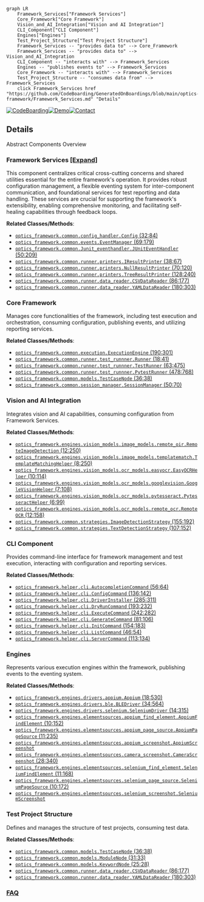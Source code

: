 ```mermaid
graph LR
    Framework_Services["Framework Services"]
    Core_Framework["Core Framework"]
    Vision_and_AI_Integration["Vision and AI Integration"]
    CLI_Component["CLI Component"]
    Engines["Engines"]
    Test_Project_Structure["Test Project Structure"]
    Framework_Services -- "provides data to" --> Core_Framework
    Framework_Services -- "provides data to" --> Vision_and_AI_Integration
    CLI_Component -- "interacts with" --> Framework_Services
    Engines -- "publishes events to" --> Framework_Services
    Core_Framework -- "interacts with" --> Framework_Services
    Test_Project_Structure -- "consumes data from" --> Framework_Services
    click Framework_Services href "https://github.com/CodeBoarding/GeneratedOnBoardings/blob/main/optics-framework/Framework_Services.md" "Details"
```

[![CodeBoarding](https://img.shields.io/badge/Generated%20by-CodeBoarding-9cf?style=flat-square)](https://github.com/CodeBoarding/CodeBoarding)[![Demo](https://img.shields.io/badge/Try%20our-Demo-blue?style=flat-square)](https://www.codeboarding.org/demo)[![Contact](https://img.shields.io/badge/Contact%20us%20-%20contact@codeboarding.org-lightgrey?style=flat-square)](mailto:contact@codeboarding.org)

## Details

Abstract Components Overview

### Framework Services [[Expand]](./Framework_Services.md)
This component centralizes critical cross-cutting concerns and shared utilities essential for the entire framework's operation. It provides robust configuration management, a flexible eventing system for inter-component communication, and foundational services for test reporting and data handling. These services are crucial for supporting the framework's extensibility, enabling comprehensive monitoring, and facilitating self-healing capabilities through feedback loops.


**Related Classes/Methods**:

- <a href="https://github.com/mozarkai/optics-framework/blob/main/optics_framework/common/config_handler.py#L32-L84" target="_blank" rel="noopener noreferrer">`optics_framework.common.config_handler.Config` (32:84)</a>
- <a href="https://github.com/mozarkai/optics-framework/blob/main/optics_framework/common/events.py#L69-L179" target="_blank" rel="noopener noreferrer">`optics_framework.common.events.EventManager` (69:179)</a>
- <a href="https://github.com/mozarkai/optics-framework/blob/main/optics_framework/common/Junit_eventhandler.py#L50-L209" target="_blank" rel="noopener noreferrer">`optics_framework.common.Junit_eventhandler.JUnitEventHandler` (50:209)</a>
- <a href="https://github.com/mozarkai/optics-framework/blob/main/optics_framework/common/runner/printers.py#L38-L67" target="_blank" rel="noopener noreferrer">`optics_framework.common.runner.printers.IResultPrinter` (38:67)</a>
- <a href="https://github.com/mozarkai/optics-framework/blob/main/optics_framework/common/runner/printers.py#L70-L120" target="_blank" rel="noopener noreferrer">`optics_framework.common.runner.printers.NullResultPrinter` (70:120)</a>
- <a href="https://github.com/mozarkai/optics-framework/blob/main/optics_framework/common/runner/printers.py#L128-L240" target="_blank" rel="noopener noreferrer">`optics_framework.common.runner.printers.TreeResultPrinter` (128:240)</a>
- <a href="https://github.com/mozarkai/optics-framework/blob/main/optics_framework/common/runner/data_reader.py#L86-L177" target="_blank" rel="noopener noreferrer">`optics_framework.common.runner.data_reader.CSVDataReader` (86:177)</a>
- <a href="https://github.com/mozarkai/optics-framework/blob/main/optics_framework/common/runner/data_reader.py#L180-L303" target="_blank" rel="noopener noreferrer">`optics_framework.common.runner.data_reader.YAMLDataReader` (180:303)</a>


### Core Framework
Manages core functionalities of the framework, including test execution and orchestration, consuming configuration, publishing events, and utilizing reporting services.


**Related Classes/Methods**:

- <a href="https://github.com/mozarkai/optics-framework/blob/main/optics_framework/common/execution.py#L190-L301" target="_blank" rel="noopener noreferrer">`optics_framework.common.execution.ExecutionEngine` (190:301)</a>
- <a href="https://github.com/mozarkai/optics-framework/blob/main/optics_framework/common/runner/test_runnner.py#L18-L41" target="_blank" rel="noopener noreferrer">`optics_framework.common.runner.test_runnner.Runner` (18:41)</a>
- <a href="https://github.com/mozarkai/optics-framework/blob/main/optics_framework/common/runner/test_runnner.py#L63-L475" target="_blank" rel="noopener noreferrer">`optics_framework.common.runner.test_runnner.TestRunner` (63:475)</a>
- <a href="https://github.com/mozarkai/optics-framework/blob/main/optics_framework/common/runner/test_runnner.py#L478-L768" target="_blank" rel="noopener noreferrer">`optics_framework.common.runner.test_runnner.PytestRunner` (478:768)</a>
- <a href="https://github.com/mozarkai/optics-framework/blob/main/optics_framework/common/models.py#L36-L38" target="_blank" rel="noopener noreferrer">`optics_framework.common.models.TestCaseNode` (36:38)</a>
- <a href="https://github.com/mozarkai/optics-framework/blob/main/optics_framework/common/session_manager.py#L50-L70" target="_blank" rel="noopener noreferrer">`optics_framework.common.session_manager.SessionManager` (50:70)</a>


### Vision and AI Integration
Integrates vision and AI capabilities, consuming configuration from Framework Services.


**Related Classes/Methods**:

- <a href="https://github.com/mozarkai/optics-framework/blob/main/optics_framework/engines/vision_models/image_models/remote_oir.py#L12-L250" target="_blank" rel="noopener noreferrer">`optics_framework.engines.vision_models.image_models.remote_oir.RemoteImageDetection` (12:250)</a>
- <a href="https://github.com/mozarkai/optics-framework/blob/main/optics_framework/engines/vision_models/image_models/templatematch.py#L8-L250" target="_blank" rel="noopener noreferrer">`optics_framework.engines.vision_models.image_models.templatematch.TemplateMatchingHelper` (8:250)</a>
- <a href="https://github.com/mozarkai/optics-framework/blob/main/optics_framework/engines/vision_models/ocr_models/easyocr.py#L10-L114" target="_blank" rel="noopener noreferrer">`optics_framework.engines.vision_models.ocr_models.easyocr.EasyOCRHelper` (10:114)</a>
- <a href="https://github.com/mozarkai/optics-framework/blob/main/optics_framework/engines/vision_models/ocr_models/googlevision.py#L7-L108" target="_blank" rel="noopener noreferrer">`optics_framework.engines.vision_models.ocr_models.googlevision.GoogleVisionHelper` (7:108)</a>
- <a href="https://github.com/mozarkai/optics-framework/blob/main/optics_framework/engines/vision_models/ocr_models/pytesseract.py#L6-L99" target="_blank" rel="noopener noreferrer">`optics_framework.engines.vision_models.ocr_models.pytesseract.PytesseractHelper` (6:99)</a>
- <a href="https://github.com/mozarkai/optics-framework/blob/main/optics_framework/engines/vision_models/ocr_models/remote_ocr.py#L12-L158" target="_blank" rel="noopener noreferrer">`optics_framework.engines.vision_models.ocr_models.remote_ocr.RemoteOCR` (12:158)</a>
- <a href="https://github.com/mozarkai/optics-framework/blob/main/optics_framework/common/strategies.py#L155-L192" target="_blank" rel="noopener noreferrer">`optics_framework.common.strategies.ImageDetectionStrategy` (155:192)</a>
- <a href="https://github.com/mozarkai/optics-framework/blob/main/optics_framework/common/strategies.py#L107-L152" target="_blank" rel="noopener noreferrer">`optics_framework.common.strategies.TextDetectionStrategy` (107:152)</a>


### CLI Component
Provides command-line interface for framework management and test execution, interacting with configuration and reporting services.


**Related Classes/Methods**:

- <a href="https://github.com/mozarkai/optics-framework/blob/main/optics_framework/helper/cli.py#L56-L64" target="_blank" rel="noopener noreferrer">`optics_framework.helper.cli.AutocompletionCommand` (56:64)</a>
- <a href="https://github.com/mozarkai/optics-framework/blob/main/optics_framework/helper/cli.py#L136-L142" target="_blank" rel="noopener noreferrer">`optics_framework.helper.cli.ConfigCommand` (136:142)</a>
- <a href="https://github.com/mozarkai/optics-framework/blob/main/optics_framework/helper/cli.py#L285-L311" target="_blank" rel="noopener noreferrer">`optics_framework.helper.cli.DriverInstaller` (285:311)</a>
- <a href="https://github.com/mozarkai/optics-framework/blob/main/optics_framework/helper/cli.py#L193-L232" target="_blank" rel="noopener noreferrer">`optics_framework.helper.cli.DryRunCommand` (193:232)</a>
- <a href="https://github.com/mozarkai/optics-framework/blob/main/optics_framework/helper/cli.py#L242-L282" target="_blank" rel="noopener noreferrer">`optics_framework.helper.cli.ExecuteCommand` (242:282)</a>
- <a href="https://github.com/mozarkai/optics-framework/blob/main/optics_framework/helper/cli.py#L81-L106" target="_blank" rel="noopener noreferrer">`optics_framework.helper.cli.GenerateCommand` (81:106)</a>
- <a href="https://github.com/mozarkai/optics-framework/blob/main/optics_framework/helper/cli.py#L154-L183" target="_blank" rel="noopener noreferrer">`optics_framework.helper.cli.InitCommand` (154:183)</a>
- <a href="https://github.com/mozarkai/optics-framework/blob/main/optics_framework/helper/cli.py#L46-L54" target="_blank" rel="noopener noreferrer">`optics_framework.helper.cli.ListCommand` (46:54)</a>
- <a href="https://github.com/mozarkai/optics-framework/blob/main/optics_framework/helper/cli.py#L113-L134" target="_blank" rel="noopener noreferrer">`optics_framework.helper.cli.ServerCommand` (113:134)</a>


### Engines
Represents various execution engines within the framework, publishing events to the eventing system.


**Related Classes/Methods**:

- <a href="https://github.com/mozarkai/optics-framework/blob/main/optics_framework/engines/drivers/appium.py#L18-L530" target="_blank" rel="noopener noreferrer">`optics_framework.engines.drivers.appium.Appium` (18:530)</a>
- <a href="https://github.com/mozarkai/optics-framework/blob/main/optics_framework/engines/drivers/ble.py#L34-L564" target="_blank" rel="noopener noreferrer">`optics_framework.engines.drivers.ble.BLEDriver` (34:564)</a>
- <a href="https://github.com/mozarkai/optics-framework/blob/main/optics_framework/engines/drivers/selenium.py#L14-L315" target="_blank" rel="noopener noreferrer">`optics_framework.engines.drivers.selenium.SeleniumDriver` (14:315)</a>
- <a href="https://github.com/mozarkai/optics-framework/blob/main/optics_framework/engines/elementsources/appium_find_element.py#L10-L152" target="_blank" rel="noopener noreferrer">`optics_framework.engines.elementsources.appium_find_element.AppiumFindElement` (10:152)</a>
- <a href="https://github.com/mozarkai/optics-framework/blob/main/optics_framework/engines/elementsources/appium_page_source.py#L11-L235" target="_blank" rel="noopener noreferrer">`optics_framework.engines.elementsources.appium_page_source.AppiumPageSource` (11:235)</a>
- <a href="https://github.com/mozarkai/optics-framework/blob/main/optics_framework/engines/elementsources/appium_screenshot.py" target="_blank" rel="noopener noreferrer">`optics_framework.engines.elementsources.appium_screenshot.AppiumScreenshot`</a>
- <a href="https://github.com/mozarkai/optics-framework/blob/main/optics_framework/engines/elementsources/camera_screenshot.py#L28-L340" target="_blank" rel="noopener noreferrer">`optics_framework.engines.elementsources.camera_screenshot.CameraScreenshot` (28:340)</a>
- <a href="https://github.com/mozarkai/optics-framework/blob/main/optics_framework/engines/elementsources/selenium_find_element.py#L11-L168" target="_blank" rel="noopener noreferrer">`optics_framework.engines.elementsources.selenium_find_element.SeleniumFindElement` (11:168)</a>
- <a href="https://github.com/mozarkai/optics-framework/blob/main/optics_framework/engines/elementsources/selenium_page_source.py#L10-L172" target="_blank" rel="noopener noreferrer">`optics_framework.engines.elementsources.selenium_page_source.SeleniumPageSource` (10:172)</a>
- <a href="https://github.com/mozarkai/optics-framework/blob/main/optics_framework/engines/elementsources/selenium_screenshot.py" target="_blank" rel="noopener noreferrer">`optics_framework.engines.elementsources.selenium_screenshot.SeleniumScreenshot`</a>


### Test Project Structure
Defines and manages the structure of test projects, consuming test data.


**Related Classes/Methods**:

- <a href="https://github.com/mozarkai/optics-framework/blob/main/optics_framework/common/models.py#L36-L38" target="_blank" rel="noopener noreferrer">`optics_framework.common.models.TestCaseNode` (36:38)</a>
- <a href="https://github.com/mozarkai/optics-framework/blob/main/optics_framework/common/models.py#L31-L33" target="_blank" rel="noopener noreferrer">`optics_framework.common.models.ModuleNode` (31:33)</a>
- <a href="https://github.com/mozarkai/optics-framework/blob/main/optics_framework/common/models.py#L25-L28" target="_blank" rel="noopener noreferrer">`optics_framework.common.models.KeywordNode` (25:28)</a>
- <a href="https://github.com/mozarkai/optics-framework/blob/main/optics_framework/common/runner/data_reader.py#L86-L177" target="_blank" rel="noopener noreferrer">`optics_framework.common.runner.data_reader.CSVDataReader` (86:177)</a>
- <a href="https://github.com/mozarkai/optics-framework/blob/main/optics_framework/common/runner/data_reader.py#L180-L303" target="_blank" rel="noopener noreferrer">`optics_framework.common.runner.data_reader.YAMLDataReader` (180:303)</a>




### [FAQ](https://github.com/CodeBoarding/GeneratedOnBoardings/tree/main?tab=readme-ov-file#faq)